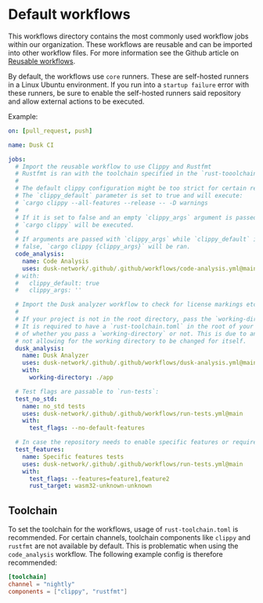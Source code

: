 # Default workflows

This workflows directory contains the most commonly used workflow jobs within our organization. These workflows are reusable and can be imported into other workflow files. For more information see the Github article on [Reusable workflows](https://docs.github.com/en/actions/using-workflows/reusing-workflows).

By default, the workflows use `core` runners. These are self-hosted runners in a Linux Ubuntu environment. If you run into a `startup failure` error with these runners, be sure to enable the self-hosted runners said repository and allow external actions to be executed.

Example:
```yaml
on: [pull_request, push]

name: Dusk CI

jobs:
  # Import the reusable workflow to use Clippy and Rustfmt
  # Rustfmt is ran with the toolchain specified in the `rust-tooolchain.toml` file.
  #
  # The default clippy configuration might be too strict for certain repositories.
  # The `clippy_default` parameter is set to true and will execute:
  # `cargo clippy --all-features --release -- -D warnings
  #
  # If it is set to false and an empty `clippy_args` argument is passed, 
  # `cargo clippy` will be executed.
  #
  # If arguments are passed with `clippy_args` while `clippy_default` is set to
  # false, `cargo clippy {clippy_args}` will be ran.
  code_analysis:
    name: Code Analysis
    uses: dusk-network/.github/.github/workflows/code-analysis.yml@main
  # with:
  #   clippy_default: true
  #   clippy_args: ''

  # Import the Dusk analyzer workflow to check for license markings etc.
  #
  # If your project is not in the root directory, pass the `working-directory` input.
  # It is required to have a `rust-toolchain.toml` in the root of your project, regardless
  # of whether you pass a `working-directory` or not. This is due to an underlying action 
  # not allowing for the working directory to be changed for itself.
  dusk_analysis:
    name: Dusk Analyzer
    uses: dusk-network/.github/.github/workflows/dusk-analysis.yml@main
    with:
      working-directory: ./app

  # Test flags are passable to `run-tests`:
  test_no_std:
    name: no_std tests
    uses: dusk-network/.github/.github/workflows/run-tests.yml@main
    with:
      test_flags: --no-default-features

  # In case the repository needs to enable specific features or requires a Rust target installed:
  test_features:
    name: Specific features tests
    uses: dusk-network/.github/.github/workflows/run-tests.yml@main
    with:
      test_flags: --features=feature1,feature2
      rust_target: wasm32-unknown-unknown

```

## Toolchain

To set the toolchain for the workflows, usage of `rust-toolchain.toml` is recommended. For certain channels, toolchain components like `clippy` and `rustfmt` are not available by default. This is problematic when using the `code_analysis` workflow. The following example config is therefore recommended:
```toml
[toolchain]
channel = "nightly"
components = ["clippy", "rustfmt"]
```
